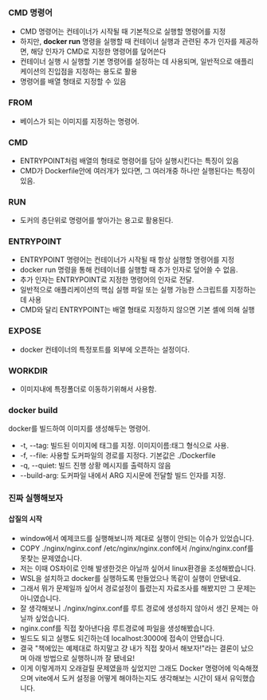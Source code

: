 ### CMD 명령어

- CMD 명령어는 컨테이너가 시작될 때 기본적으로 실행할 명령어를 지정
- 하지만, **docker run** 명령을 실행할 때 컨테이너 실행과 관련된 추가 인자를 제공하면, 해당 인자가 CMD로 지정한 명령어를 덮어쓴다
- 컨테이너 실행 시 실행할 기본 명령어를 설정하는 데 사용되며, 일반적으로 애플리케이션의 진입점을 지정하는 용도로 활용
- 명령어를 배열 형태로 지정할 수 있음

### FROM

- 베이스가 되는 이미지를 지정하는 명령어.

### CMD

- ENTRYPOINT처럼 배열의 형태로 명령어를 담아 실행시킨다는 특징이 있음
- CMD가 Dockerfile안에 여러개가 있다면, 그 여러개중 하나만 실행된다는 특징이 있음.

### RUN

- 도커의 층단위로 명령어를 쌓아가는 용고로 활용된다.

### ENTRYPOINT

- ENTRYPOINT 명령어는 컨테이너가 시작될 때 항상 실행할 명령어를 지정
- docker run 명령을 통해 컨테이너를 실행할 때 추가 인자로 덮어쓸 수 없음.
- 추가 인자는 ENTRYPOINT로 지정한 명령어의 인자로 전달.
- 일반적으로 애플리케이션의 핵심 실행 파일 또는 실행 가능한 스크립트를 지정하는 데 사용
- CMD와 달리 ENTRYPOINT는 배열 형태로 지정하지 않으면 기본 셸에 의해 실행

### EXPOSE

- docker 컨테이너의 특정포트를 외부에 오픈하는 설정이다.

### WORKDIR

- 이미지내에 특정폴더로 이동하기위해서 사용함.

### docker build

docker를 빌드하여 이미지를 생성해두는 명령어.

- -t, --tag: 빌드된 이미지에 태그를 지정. 이미지이름:태그 형식으로 사용.
- -f, --file: 사용할 도커파일의 경로를 지정다. 기본값은 ./Dockerfile
- -q, --quiet: 빌드 진행 상황 메시지를 출력하지 않음
- --build-arg: 도커파일 내에서 ARG 지시문에 전달할 빌드 인자를 지정.

### 진짜 실행해보자

#### 삽질의 시작

- window에서 예제코드를 실행해보니까 제대로 실행이 안되는 이슈가 있었습니다.
- COPY ./nginx/nginx.conf /etc/nginx/nginx.conf에서 /nginx/nginx.conf를 못찾는 문제였습니다.
- 저는 이때 OS차이로 인해 발생한것은 아닐까 싶어서 linux환경을 조성해봤습니다.
- WSL을 설치하고 docker를 실행하도록 만들었으나 똑같이 실행이 안됐네요.
- 그래서 뭐가 문제일까 싶어서 경로설정이 틀렸는지 자료조사를 해봤지만 그 문제는 아니였습니다.
- 잘 생각해보니 ./nginx/nginx.conf를 루트 경로에 생성하지 않아서 생긴 문제는 아닐까 싶었습니다.
- nginx.conf를 직접 찾아낸다음 루트경로에 파일을 생성해봤습니다.
- 빌드도 되고 실행도 되긴하는데 localhost:3000에 접속이 안됐습니다.
- 결국 "책에있는 예제대로 하지말고 걍 내가 직접 찾아서 해보자!"라는 결론이 났으며 아래 방법으로 실행하니까 잘 됐네요!
- 이게 이렇게까지 오래걸릴 문제였을까 싶었지만 그래도 Docker 명령어에 익숙해졌으며 vite에서 도커 설정을 어떻게 해야하는지도 생각해보는 시간이 돼서 유익했습니다.
